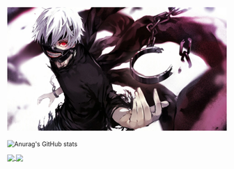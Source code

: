  [![MasterHead](wp6567766.webp)](https://github.com/slayywrld)
---
 ![Anurag's GitHub stats](https://github-readme-stats.vercel.app/api?username=slayywrld&show_icons=true&theme=radical)     
 
 <a href="https://github.com/anuraghazra/github-readme-stats">
  <img align="center" src="https://github-readme-stats.vercel.app/api/pin/?username=anuraghazra&repo=github-readme-stats" />
</a>
<a href="https://github.com/anuraghazra/convoychat">
  <img align="center" src="https://github-readme-stats.vercel.app/api/pin/?username=anuraghazra&repo=convoychat" />
</a>
